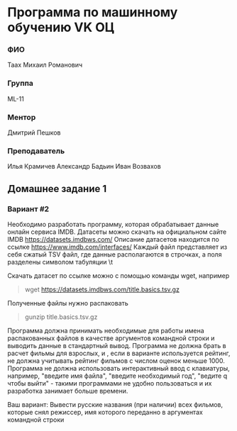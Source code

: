 # Программа по машинному обучению VK ОЦ
### ФИО
Таах Михаил Романович
### Группа
ML-11
### Ментор
Дмитрий Пешков
### Преподаватель
Илья Крамичев
Александр Бадьин
Иван Возвахов
## Домашнее задание 1
### Вариант #2
Необходимо разработать программу, которая обрабатывает данные онлайн сервиса IMDB.
Датасеты можно скачать на официальном сайте IMDB https://datasets.imdbws.com/
Описание датасетов находится по ссылке https://www.imdb.com/interfaces/
Каждый файл представляет из себя сжатый TSV файл, где данные располагаются в строчках, а поля разделены символом табуляции \t

Скачать датасет по ссылке можно с помощью команды wget, например
> wget https://datasets.imdbws.com/title.basics.tsv.gz 

Полученные файлы нужно распаковать
> gunzip title.basics.tsv.gz

Программа должна принимать необходимые для работы имена распакованных файлов в качестве аргументов командной строки и выводить данные в стандартный вывод.
Программа не должна брать в расчет фильмы для взрослых, и , если в варианте используется рейтинг, не должна учитывать рейтинг фильмов с числом оценок меньше 1000.
Программа не должна использовать интерактивный ввод с клавиатуры, например, "введите имя файла", "введите необходимый год", "ведите q чтобы выйти" - такими программами не удобно пользоваться и их разработка занимает больше времени.

Ваш вариант:
Вывести русские названия (при наличии) всех фильмов, которые снял режиссер, имя которого переданно в аргументах командной строки
